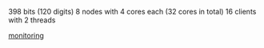 398 bits (120 digits)
8 nodes with 4 cores each (32 cores in total)
16 clients with 2 threads

[monitoring](https://console.cloud.google.com/monitoring/dashboards/builder/73fee302-005b-432f-924d-68e88ae2ebf5?project=cado-nfs-cloud&dashboardBuilderState=%257B%2522editModeEnabled%2522:false%257D&startTime=20220519T175000-07:00&endTime=20220519T185500-07:00)
